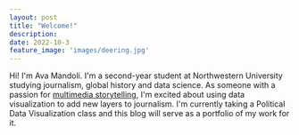 ```yaml
---
layout: post
title: "Welcome!"
description: 
date: 2022-10-3
feature_image: 'images/deering.jpg'
---
```


Hi! I'm Ava Mandoli. I'm a second-year student at Northwestern University studying journalism, global history and data science. As someone with a passion for <a href="https://avamandoliphotography.weebly.com/">multimedia storytelling</a>, I'm excited about using data visualization to add new layers to journalism. I'm currently taking a Political Data Visualization class and this blog will serve as a portfolio of my work for it.